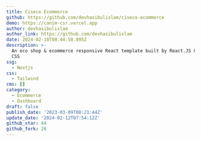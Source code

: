 ```yaml
---
title: Ciseco Ecommerce
github: https://github.com/devhasibulislam/ciseco-ecommerce
demo: https://canim-csr.vercel.app
author: devhasibulislam
author_link: https://github.com/devhasibulislam
date: 2024-02-18T08:44:58.895Z
description: >-
  An eco shop & ecommerce responsive React template built by React.JS & Tailwind
  CSS
ssg:
  - Nextjs
css:
  - Tailwind
cms: []
category:
  - Ecommerce
  - Dashboard
draft: false
publish_date: '2023-03-09T08:21:44Z'
update_date: '2024-02-12T07:54:12Z'
github_star: 44
github_fork: 26
---
```

